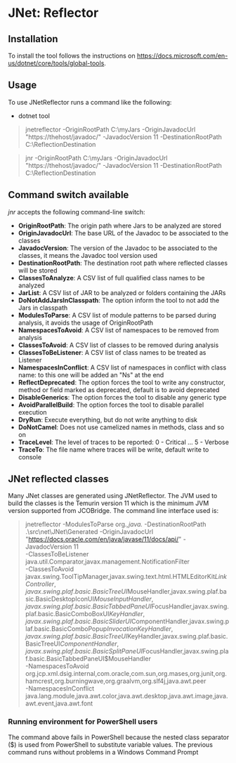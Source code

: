 # JNet: Reflector

## Installation

To install the tool follows the instructions on https://docs.microsoft.com/en-us/dotnet/core/tools/global-tools.

## Usage

To use JNetReflector runs a command like the following:

* dotnet tool
> jnetreflector -OriginRootPath C:\\myJars -OriginJavadocUrl \"https://thehost/javadoc/\" -JavadocVersion 11 -DestinationRootPath C:\\ReflectionDestination

> jnr -OriginRootPath C:\\myJars -OriginJavadocUrl \"https://thehost/javadoc/\" -JavadocVersion 11 -DestinationRootPath C:\\ReflectionDestination

## Command switch available

_jnr_ accepts the following command-line switch:

* **OriginRootPath**: The origin path where Jars to be analyzed are stored
* **OriginJavadocUrl**: The base URL of the Javadoc to be associated to the classes
* **JavadocVersion**: The version of the Javadoc to be associated to the classes, it means the Javadoc tool version used
* **DestinationRootPath**: The destination root path where reflected classes will be stored
* **ClassesToAnalyze**: A CSV list of full qualified class names to be analyzed
* **JarList**: A CSV list of JAR to be analyzed or folders containing the JARs
* **DoNotAddJarsInClasspath**: The option inform the tool to not add the Jars in classpath
* **ModulesToParse**: A CSV list of module patterns to be parsed during analysis, it avoids the usage of OriginRootPath
* **NamespacesToAvoid**: A CSV list of namespaces to be removed from analysis
* **ClassesToAvoid**: A CSV list of classes to be removed during analysis
* **ClassesToBeListener**: A CSV list of class names to be treated as Listener
* **NamespacesInConflict**: A CSV list of namespaces in conflict with class name: to this one will be added an "Ns" at the end
* **ReflectDeprecated**: The option forces the tool to write any constructor, method or field marked as deprecated, default is to avoid deprecated
* **DisableGenerics**: The option forces the tool to disable any generic type
* **AvoidParallelBuild**: The option forces the tool to disable parallel execution
* **DryRun**: Execute everything, but do not write anything to disk
* **DoNotCamel**: Does not use camelized names in methods, class and so on
* **TraceLevel**: The level of traces to be reported: 0 - Critical ... 5 - Verbose
* **TraceTo**: The file name where traces will be write, default write to console

## JNet reflected classes

Many JNet classes are generated using JNetReflector. The JVM used to build the classes is the Temurin version 11 which is the minimum JVM version supported from JCOBridge.
The command line interface used is:

> jnetreflector -ModulesToParse org.*,java.* -DestinationRootPath .\src\net\JNet\Generated -OriginJavadocUrl "https://docs.oracle.com/en/java/javase/11/docs/api/" -JavadocVersion 11 \
> -ClassesToBeListener java.util.Comparator,javax.management.NotificationFilter \
> -ClassesToAvoid javax.swing.ToolTipManager,javax.swing.text.html.HTMLEditorKit$LinkController,javax.swing.plaf.basic.BasicTreeUI$MouseHandler,javax.swing.plaf.basic.BasicDesktopIconUI$MouseInputHandler,javax.swing.plaf.basic.BasicTabbedPaneUI$FocusHandler,javax.swing.plaf.basic.BasicComboBoxUI$KeyHandler,javax.swing.plaf.basic.BasicSliderUI$ComponentHandler,javax.swing.plaf.basic.BasicComboPopup$InvocationKeyHandler,javax.swing.plaf.basic.BasicTreeUI$KeyHandler,javax.swing.plaf.basic.BasicTreeUI$ComponentHandler,javax.swing.plaf.basic.BasicSplitPaneUI$FocusHandler,javax.swing.plaf.basic.BasicTabbedPaneUI$MouseHandler \
> -NamespacesToAvoid org.jcp.xml.dsig.internal,com.oracle,com.sun,org.mases,org.junit,org.hamcrest,org.burningwave,org.graalvm,org.slf4j,java.awt.peer \
> -NamespacesInConflict java.lang.module,java.awt.color,java.awt.desktop,java.awt.image,java.awt.event,java.awt.font

### Running environment for PowerShell users

The command above fails in PowerShell because the nested class separator ($) is used from PowerShell to substitute variable values.
The previous command runs without problems in a Windows Command Prompt
